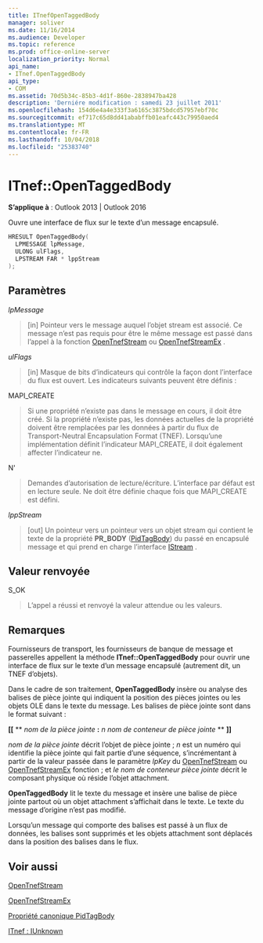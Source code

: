 ```yaml
---
title: ITnefOpenTaggedBody
manager: soliver
ms.date: 11/16/2014
ms.audience: Developer
ms.topic: reference
ms.prod: office-online-server
localization_priority: Normal
api_name:
- ITnef.OpenTaggedBody
api_type:
- COM
ms.assetid: 70d5b34c-85b3-4d1f-860e-2838947ba428
description: 'Derniére modification : samedi 23 juillet 2011'
ms.openlocfilehash: 154d6e4a4e333f3a6165c3875bdcd57957ebf70c
ms.sourcegitcommit: ef717c65d8dd41ababffb01eafc443c79950aed4
ms.translationtype: MT
ms.contentlocale: fr-FR
ms.lasthandoff: 10/04/2018
ms.locfileid: "25383740"
---
```

# <a name="itnefopentaggedbody"></a>ITnef::OpenTaggedBody

  
  
**S’applique à** : Outlook 2013 | Outlook 2016 
  
Ouvre une interface de flux sur le texte d’un message encapsulé.
  
```cpp
HRESULT OpenTaggedBody(
  LPMESSAGE lpMessage,
  ULONG ulFlags,
  LPSTREAM FAR * lppStream
);
```

## <a name="parameters"></a>Paramètres

 _lpMessage_
  
> [in] Pointeur vers le message auquel l’objet stream est associé. Ce message n’est pas requis pour être le même message est passé dans l’appel à la fonction [OpenTnefStream](opentnefstream.md) ou [OpenTnefStreamEx](opentnefstreamex.md) . 
    
 _ulFlags_
  
> [in] Masque de bits d’indicateurs qui contrôle la façon dont l’interface du flux est ouvert. Les indicateurs suivants peuvent être définis :
    
MAPI_CREATE 
  
> Si une propriété n’existe pas dans le message en cours, il doit être créé. Si la propriété n’existe pas, les données actuelles de la propriété doivent être remplacées par les données à partir du flux de Transport-Neutral Encapsulation Format (TNEF). Lorsqu’une implémentation définit l’indicateur MAPI_CREATE, il doit également affecter l’indicateur ne.
    
N' 
  
> Demandes d’autorisation de lecture/écriture. L’interface par défaut est en lecture seule. Ne doit être définie chaque fois que MAPI_CREATE est défini.
    
 _lppStream_
  
> [out] Un pointeur vers un pointeur vers un objet stream qui contient le texte de la propriété **PR_BODY** ([PidTagBody](pidtagbody-canonical-property.md)) du passé en encapsulé message et qui prend en charge l’interface [IStream](https://docs.microsoft.com/windows/desktop/api/objidl/nn-objidl-istream) . 
    
## <a name="return-value"></a>Valeur renvoyée

S_OK 
  
> L’appel a réussi et renvoyé la valeur attendue ou les valeurs.
    
## <a name="remarks"></a>Remarques

Fournisseurs de transport, les fournisseurs de banque de message et passerelles appellent la méthode **ITnef::OpenTaggedBody** pour ouvrir une interface de flux sur le texte d’un message encapsulé (autrement dit, un TNEF d’objets). 
  
Dans le cadre de son traitement, **OpenTaggedBody** insère ou analyse des balises de pièce jointe qui indiquent la position des pièces jointes ou les objets OLE dans le texte du message. Les balises de pièce jointe sont dans le format suivant : 
  
 **[[** ** _nom de la pièce jointe_ **:** _n_ _nom de conteneur de pièce jointe_ ** **]]**
  
 _nom de la pièce jointe_ décrit l’objet de pièce jointe ;  _n_ est un numéro qui identifie la pièce jointe qui fait partie d’une séquence, s’incrémentant à partir de la valeur passée dans le paramètre _lpKey_ du [OpenTnefStream](opentnefstream.md) ou [OpenTnefStreamEx](opentnefstreamex.md) fonction ; et _le nom de conteneur pièce jointe_ décrit le composant physique où réside l’objet attachment. 
  
 **OpenTaggedBody** lit le texte du message et insère une balise de pièce jointe partout où un objet attachment s’affichait dans le texte. Le texte du message d’origine n’est pas modifié. 
  
Lorsqu’un message qui comporte des balises est passé à un flux de données, les balises sont supprimés et les objets attachment sont déplacés dans la position des balises dans le flux.
  
## <a name="see-also"></a>Voir aussi



[OpenTnefStream](opentnefstream.md)
  
[OpenTnefStreamEx](opentnefstreamex.md)
  
[Propriété canonique PidTagBody](pidtagbody-canonical-property.md)
  
[ITnef : IUnknown](itnefiunknown.md)

